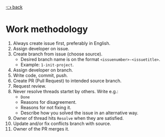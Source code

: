[👈 back](/README.md)

# Work methodology

1. Always create issue first, preferably in English.
2. Assign developer on issue.
3. Create branch from issue (choose source).
   - Desired branch name is on the format `<issuenumber>-<issuetitle>`.
   - Example: `1-init-project`.
4. Assign developer on branch.
5. Write code, commit, push.
6. Create PR (Pull Request) to intended source branch.
7. Request review.
8. Never resolve threads startet by others. Write e.g.:
   - `Done`
   - Reasons for disagreement.
   - Reasons for not fixing it.
   - Describe how you solved the issue in an alternative way.
9. Owner of thread hits `Resolve` when they are satisfied.
10. Update and/or fix conflicts branch with source.
11. Owner of the PR merges it.
